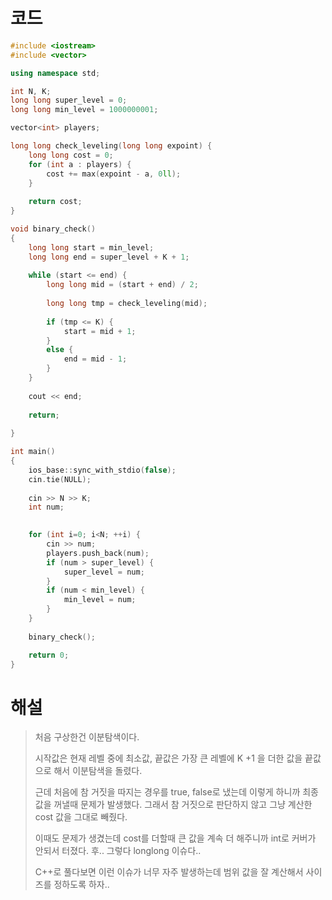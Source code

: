 # 코드

```c++
#include <iostream>
#include <vector>

using namespace std;

int N, K;
long long super_level = 0;
long long min_level = 1000000001;

vector<int> players;

long long check_leveling(long long expoint) {
    long long cost = 0;
    for (int a : players) {
        cost += max(expoint - a, 0ll);
    }
    
    return cost;
}

void binary_check()
{
    long long start = min_level;
    long long end = super_level + K + 1;
    
    while (start <= end) {
        long long mid = (start + end) / 2;
        
        long long tmp = check_leveling(mid);
        
        if (tmp <= K) {
            start = mid + 1;
        }
        else {
            end = mid - 1;
        }
    }
    
    cout << end;
    
    return;
    
}

int main()
{
    ios_base::sync_with_stdio(false);
    cin.tie(NULL);
    
    cin >> N >> K;
    int num;
    

    for (int i=0; i<N; ++i) {
        cin >> num;
        players.push_back(num);
        if (num > super_level) {
            super_level = num;
        }
        if (num < min_level) {
            min_level = num;
        }
    }
    
    binary_check();

    return 0;
}

```



# 해설

> 처음 구상한건 이분탐색이다.
>
> 시작값은 현재 레벨 중에 최소값, 끝값은 가장 큰 레벨에 K +1 을 더한 값을 끝값으로 해서 이분탐색을 돌렸다.
>
> 근데 처음에 참 거짓을 따지는 경우를 true, false로 냈는데 이렇게 하니까 최종값을 꺼낼때 문제가 발생했다. 그래서 참 거짓으로 판단하지 않고 그냥 계산한 cost 값을 그대로 빼줬다.
>
> 이때도 문제가 생겼는데 cost를 더할때 큰 값을 계속 더 해주니까 int로 커버가 안되서 터졌다. 후.. 그렇다 longlong 이슈다..
>
> C++로 풀다보면 이런 이슈가 너무 자주 발생하는데 범위 값을 잘 계산해서 사이즈를 정하도록 하자..  
